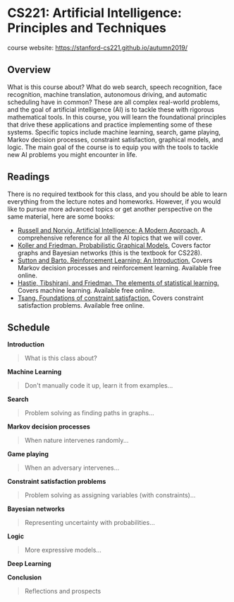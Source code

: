 # CS221: Artificial Intelligence: Principles and Techniques

course website: https://stanford-cs221.github.io/autumn2019/

## Overview 

What is this course about? What do web search, speech recognition, face recognition, machine translation, autonomous driving, and automatic scheduling have in common? These are all complex real-world problems, and the goal of artificial intelligence (AI) is to tackle these with rigorous mathematical tools. In this course, you will learn the foundational principles that drive these applications and practice implementing some of these systems. Specific topics include machine learning, search, game playing, Markov decision processes, constraint satisfaction, graphical models, and logic. The main goal of the course is to equip you with the tools to tackle new AI problems you might encounter in life.

## Readings

There is no required textbook for this class, and you should be able to learn everything from the lecture notes and homeworks. However, if you would like to pursue more advanced topics or get another perspective on the same material, here are some books:

- [Russell and Norvig. Artificial Intelligence: A Modern Approach.](http://aima.cs.berkeley.edu/) A comprehensive reference for all the AI topics that we will cover.
- [Koller and Friedman. Probabilistic Graphical Models.](http://mitpress.mit.edu/books/probabilistic-graphical-models) Covers factor graphs and Bayesian networks (this is the textbook for CS228).
- [Sutton and Barto. Reinforcement Learning: An Introduction.](https://mitpress.mit.edu/books/reinforcement-learning) Covers Markov decision processes and reinforcement learning. Available free online.
- [Hastie, Tibshirani, and Friedman. The elements of statistical learning.](https://web.stanford.edu/~hastie/ElemStatLearn/) Covers machine learning. Available free online.
- [Tsang. Foundations of constraint satisfaction.](http://www.bracil.net/edward/fcs.html) Covers constraint satisfaction problems. Available free online.

## Schedule

**Introduction**
> What is this class about?

**Machine Learning**
> Don't manually code it up, learn it from examples...

**Search**
> Problem solving as finding paths in graphs...	

**Markov decision processes**
> When nature intervenes randomly...	

**Game playing**
> When an adversary intervenes...

**Constraint satisfaction problems**
> Problem solving as assigning variables (with constraints)...	

**Bayesian networks**
> Representing uncertainty with probabilities...	

**Logic**
> More expressive models...

**Deep Learning**

**Conclusion**
> Reflections and prospects